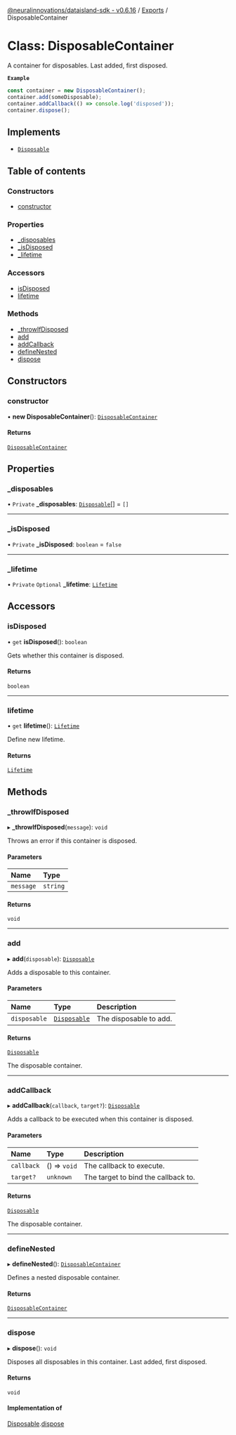 [@neuralinnovations/dataisland-sdk - v0.6.16](../../README.md) / [Exports](../modules.md) / DisposableContainer

# Class: DisposableContainer

A container for disposables.
Last added, first disposed.

**`Example`**

```ts
const container = new DisposableContainer();
container.add(someDisposable);
container.addCallback(() => console.log('disposed'));
container.dispose();
```

## Implements

- [`Disposable`](../interfaces/Disposable.md)

## Table of contents

### Constructors

- [constructor](DisposableContainer.md#constructor)

### Properties

- [\_disposables](DisposableContainer.md#_disposables)
- [\_isDisposed](DisposableContainer.md#_isdisposed)
- [\_lifetime](DisposableContainer.md#_lifetime)

### Accessors

- [isDisposed](DisposableContainer.md#isdisposed)
- [lifetime](DisposableContainer.md#lifetime)

### Methods

- [\_throwIfDisposed](DisposableContainer.md#_throwifdisposed)
- [add](DisposableContainer.md#add)
- [addCallback](DisposableContainer.md#addcallback)
- [defineNested](DisposableContainer.md#definenested)
- [dispose](DisposableContainer.md#dispose)

## Constructors

### constructor

• **new DisposableContainer**(): [`DisposableContainer`](DisposableContainer.md)

#### Returns

[`DisposableContainer`](DisposableContainer.md)

## Properties

### \_disposables

• `Private` **\_disposables**: [`Disposable`](../interfaces/Disposable.md)[] = `[]`

___

### \_isDisposed

• `Private` **\_isDisposed**: `boolean` = `false`

___

### \_lifetime

• `Private` `Optional` **\_lifetime**: [`Lifetime`](Lifetime.md)

## Accessors

### isDisposed

• `get` **isDisposed**(): `boolean`

Gets whether this container is disposed.

#### Returns

`boolean`

___

### lifetime

• `get` **lifetime**(): [`Lifetime`](Lifetime.md)

Define new lifetime.

#### Returns

[`Lifetime`](Lifetime.md)

## Methods

### \_throwIfDisposed

▸ **_throwIfDisposed**(`message`): `void`

Throws an error if this container is disposed.

#### Parameters

| Name | Type |
| :------ | :------ |
| `message` | `string` |

#### Returns

`void`

___

### add

▸ **add**(`disposable`): [`Disposable`](../interfaces/Disposable.md)

Adds a disposable to this container.

#### Parameters

| Name | Type | Description |
| :------ | :------ | :------ |
| `disposable` | [`Disposable`](../interfaces/Disposable.md) | The disposable to add. |

#### Returns

[`Disposable`](../interfaces/Disposable.md)

The disposable container.

___

### addCallback

▸ **addCallback**(`callback`, `target?`): [`Disposable`](../interfaces/Disposable.md)

Adds a callback to be executed when this container is disposed.

#### Parameters

| Name | Type | Description |
| :------ | :------ | :------ |
| `callback` | () => `void` | The callback to execute. |
| `target?` | `unknown` | The target to bind the callback to. |

#### Returns

[`Disposable`](../interfaces/Disposable.md)

The disposable container.

___

### defineNested

▸ **defineNested**(): [`DisposableContainer`](DisposableContainer.md)

Defines a nested disposable container.

#### Returns

[`DisposableContainer`](DisposableContainer.md)

___

### dispose

▸ **dispose**(): `void`

Disposes all disposables in this container. Last added, first disposed.

#### Returns

`void`

#### Implementation of

[Disposable](../interfaces/Disposable.md).[dispose](../interfaces/Disposable.md#dispose)
